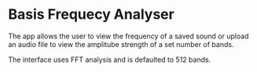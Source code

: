 # Basis Frequecy Analyser

The app allows the user to view the frequency of a saved sound or upload an audio file to view the amplitube strength of a set number of bands.

The interface uses FFT analysis and is defaulted to 512 bands.
 
